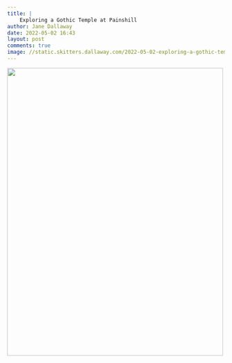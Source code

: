 ```yaml
---
title: |
    Exploring a Gothic Temple at Painshill
author: Jane Dallaway
date: 2022-05-02 16:43
layout: post
comments: true
image: //static.skitters.dallaway.com/2022-05-02-exploring-a-gothic-temple-at-painshill-fullsize-0.jpeg
---
```


<a href="//static.skitters.dallaway.com/2022-05-02-exploring-a-gothic-temple-at-painshill-fullsize-0.jpeg"><img src="//static.skitters.dallaway.com/2022-05-02-exploring-a-gothic-temple-at-painshill-thumb-0.jpeg" width="500" height="667"></a>



